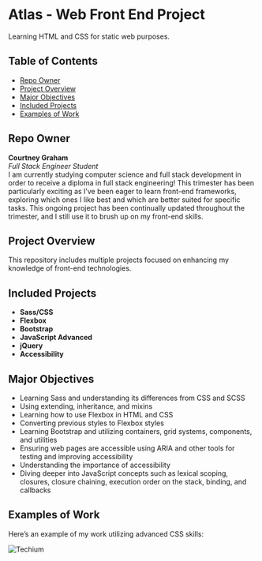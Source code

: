 # Atlas - Web Front End Project

Learning HTML and CSS for static web purposes.

## Table of Contents
- [Repo Owner](#repo-owner)
- [Project Overview](#project-overview)
- [Major Objectives](#major-objectives)
- [Included Projects](#included-projects)
- [Examples of Work](#examples-of-work)

## Repo Owner
**Courtney Graham**  
*Full Stack Engineer Student*  
I am currently studying computer science and full stack development in order to receive a diploma in full stack engineering! This trimester has been particularly exciting as I’ve been eager to learn front-end frameworks, exploring which ones I like best and which are better suited for specific tasks. This ongoing project has been continually updated throughout the trimester, and I still use it to brush up on my front-end skills.

## Project Overview
This repository includes multiple projects focused on enhancing my knowledge of front-end technologies.

## Included Projects
- **Sass/CSS**
- **Flexbox**
- **Bootstrap**
- **JavaScript Advanced**
- **jQuery**
- **Accessibility**

## Major Objectives
- Learning Sass and understanding its differences from CSS and SCSS
- Using extending, inheritance, and mixins
- Learning how to use Flexbox in HTML and CSS
- Converting previous styles to Flexbox styles
- Learning Bootstrap and utilizing containers, grid systems, components, and utilities
- Ensuring web pages are accessible using ARIA and other tools for testing and improving accessibility
- Understanding the importance of accessibility
- Diving deeper into JavaScript concepts such as lexical scoping, closures, closure chaining, execution order on the stack, binding, and callbacks

## Examples of Work
Here’s an example of my work utilizing advanced CSS skills:

![Techium](https://github.com/user-attachments/assets/08458365-8635-4a4b-b5da-0857ec9d506c)

